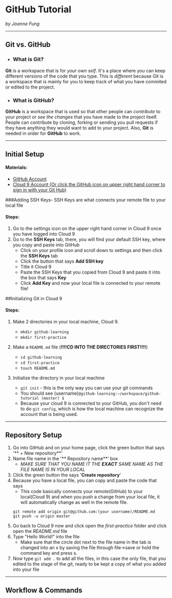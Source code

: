 # GitHub Tutorial

_by Joanne Fung_

---
## Git vs. GitHub
* ### What is Git?

 **Git** is a workspace that is for _your own self_. It's a place where you can keep different versions of the code that you type. This is _different_ because Git is a workspace that is mainly for you to keep track of what you have commited or edited to the project.

* ### What is GitHub?

 **GitHub** is a workspace that is used so that other people can _contribute_ to your project or _see the changes_ that you have made to the project itself. People can contribute by cloning, forking or sending you pull requests if they have anything they would want to add to your project. Also, **Git** is needed in order for **GitHub** to work.
    
---
## Initial Setup

#### Materials:
* [GitHub Account](https://github.com/join)
* [Cloud 9 Account (Or click the GitHub icon on upper right hand corner to sign in with your Git Hub)](https://c9.io)


###Adding SSH Keys- 
SSH Keys are what connects your remote file to your local file
#### Steps:

1. Go to the settings icon on the upper right hand corner in Cloud 9 once you have logged into Cloud 9
2. Go to the **SSH Keys** tab, there, you will find your default SSH key, where you copy and paste into GitHub
    * Click on your profile icon and scroll down to settings and then click the **SSH Keys** tab
    * Click the button that says **Add SSH key**
    * Title it Cloud 9
    * Paste the SSH Keys that you copied from Cloud 9 and paste it into the box that says **Key**
    * Click **Add Key** and now your local file is connected to your remote file!

##Initializing Git in Cloud 9

#### Steps:

1. Make 2 directories in your local machine, Cloud 9.
    * `mkdir github-learning`
    * `mkdir first-practice`
2. Make a `README.md` file (**!!!!CD INTO THE DIRECTORIES FIRST!!!!**)
    * `cd github-learning`
    * `cd first-practice`
    * `touch README.md`

3. Initialize the directory in your local machine  
    * `git init` - this is the only way you can use your git commands
    * You should see (username)`@github-learning:~/workspace/github-tutorial (master) $`
    * Because your cloud 9 is connected to your GitHub, you don't need to do `git config`, which is how the local machine can recognize the account that is being used.

---
## Repository Setup

1. Go into GitHub and on your home page, click the green button that says '** + New repository**'
2. Name file name in the '** Repository name**' box
    * _MAKE SURE THAT YOU NAME IT THE **EXACT** SAME NAME AS THE FILE NAME IS IN YOUR LOCAL_
3. Click the green button the says '**Create repository**'
4. Because you have a local file, you can copy and paste the code that says
    * This code basically connects your remote(GitHub) to your local(Cloud 9) and when you push a change from your local file, it will automatically change as well in the remote file.
    ```
    git remote add origin git@github.com:(your username)/README.md
    git push -u origin master
    ```
5. Go back to Cloud 9 now and click open the _first-practice_ folder and click open the _README.md_ file
6. Type "Hello World!" into the file
    * Make sure that the circle dot next to the file name in the tab is changed into an x by saving the file through file->save or hold the command key and press s.
7. Now type `git add .` to add all the files, in this case the only file, that you edited to the stage of the git, ready to be kept a copy of what you added into your file


---
## Workflow & Commands